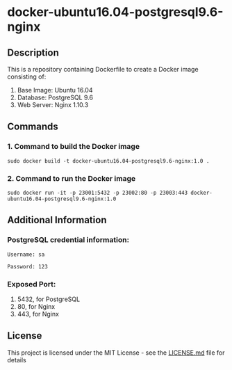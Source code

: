 # docker-ubuntu16.04-postgresql9.6-nginx

## Description

This is a repository containing Dockerfile to create a Docker image consisting of:
1. Base Image: Ubuntu 16.04
2. Database: PostgreSQL 9.6
3. Web Server: Nginx 1.10.3

## Commands

### 1. Command to build the Docker image
```
sudo docker build -t docker-ubuntu16.04-postgresql9.6-nginx:1.0 .
```
### 2. Command to run the Docker image
```
sudo docker run -it -p 23001:5432 -p 23002:80 -p 23003:443 docker-ubuntu16.04-postgresql9.6-nginx:1.0
```
## Additional Information

### PostgreSQL credential information:
```
Username: sa

Password: 123
```

### Exposed Port:
1. 5432, for PostgreSQL
2. 80, for Nginx
3. 443, for Nginx

## License

This project is licensed under the MIT License - see the [LICENSE.md](LICENSE.md) file for details